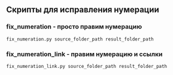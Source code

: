 ## Скрипты для исправления нумерации
### fix_numeration - просто правим нумерацию
```
fix_numeration.py source_folder_path result_folder_path
```

### fix_numeration_link - правим нумерацию и ссылки 
```
fix_numeration_link.py source_folder_path result_folder_path
```
